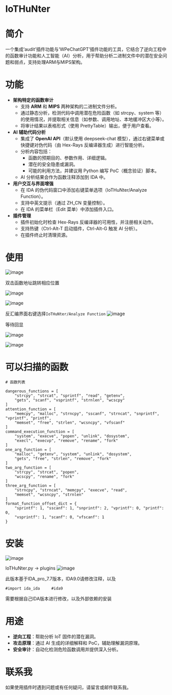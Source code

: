 # IoTHuNter
# 简介
一个集成‘audit’插件功能与‘WPeChatGPT’插件功能的工具，它结合了逆向工程中的函数审计功能和人工智能（AI）分析，用于帮助分析二进制文件中的潜在安全问题和弱点，支持处理ARM与MIPS架构。

# 功能
- **架构特定的函数审计**
    - 支持 **ARM** 和 **MIPS** 两种架构的二进制文件分析。
    - 通过静态分析，检测代码中调用潜在危险函数（如 strcpy、system 等）的使用情况，并提取相关信息（如参数、调用地址、本地缓冲区大小等）。
    - 将审计结果以表格形式（使用 PrettyTable）输出，便于用户查看。
- **AI 辅助代码分析**
    - 集成了 **OpenAI API**（默认使用 deepseek-chat 模型），通过右键菜单或快捷键对伪代码（由 Hex-Rays 反编译器生成）进行智能分析。
    - 分析内容包括：
        - 函数的预期目的、参数作用、详细逻辑。
        - 潜在的安全隐患或漏洞。
        - 可能的利用方法，并建议用 Python 编写 PoC（概念验证）脚本。
    - AI 分析结果会作为函数注释添加到 IDA 中。
- **用户交互与界面增强**
    - 在 IDA 的伪代码窗口中添加右键菜单选项（IoTHuNter/Analyze Function）。
    - 支持中英文提示（通过 ZH_CN 变量控制）。
    - 在 IDA 的菜单栏（Edit 菜单）中添加插件入口。
- **插件管理**
    - 插件初始化时检查 Hex-Rays 反编译器的可用性，并注册相关动作。
    - 支持热键（Ctrl-Alt-T 启动插件，Ctrl-Alt-G 触发 AI 分析）。
    - 在插件终止时清理资源。

# 使用

![image](https://github.com/user-attachments/assets/d5b0b8d3-a716-4544-81a8-21c8be211768)


双击函数地址跳转相应位置

![image](https://github.com/user-attachments/assets/8296f737-ca92-43ec-a83f-fd751027b1bb)


![image](https://github.com/user-attachments/assets/d0667bee-28a2-48fc-b642-de8dd83d8fb8)


反汇编界面右键选择`IoTHuNter/Analyze Function`
![image](https://github.com/user-attachments/assets/6031e9c8-1430-46ad-b5b8-902f4c5ea44d)

等待回显

![image](https://github.com/user-attachments/assets/ef81106d-07f2-4163-8f02-e32c8ff97f3c)

![image](https://github.com/user-attachments/assets/71e2bbc0-7094-40c6-8df6-dd78eb2b9181)


# 可以扫描的函数

```
# 函数列表

dangerous_functions = [
    "strcpy", "strcat", "sprintf", "read", "getenv",
    "gets", "scanf", "vsprintf", "strnlen", "wcscpy"
]
attention_function = [
    "memcpy", "malloc", "strncpy", "sscanf", "strncat", "snprintf", "vprintf", "printf",
    "memset", "free", "strlen", "wcsncpy", "vfscanf"
]
command_execution_function = [
    "system", "execve", "popen", "unlink", "dosystem",
    "execl", "execvp", "remove", "rename", "fork"
]
one_arg_function = [
    "malloc", "getenv", "system", "unlink", "dosystem",
    "gets", "free", "strlen", "remove", "fork"
]
two_arg_function = [
    "strcpy", "strcat", "popen",
    "wcscpy", "rename", "fork"
] 
three_arg_function = [
    "strncpy", "strncat", "memcpy", "execve", "read",
    "memset", "wcsncpy", "strnlen"
]
format_function_offset_dict = {
    "sprintf": 1, "sscanf": 1, "snprintf": 2, "vprintf": 0, "printf": 0,
    "vsprintf": 1, "scanf": 0, "vfscanf": 1
}
```

# 安装

![image](https://github.com/user-attachments/assets/6766e1a3-9aa4-45c2-8002-20a5a5a15bb5)

IoTHuNter.py -> plugins
![image](https://github.com/user-attachments/assets/01800486-bb57-49f6-ae41-31c71f65096f)

此版本基于IDA_pro_7.7版本，IDA9.0请修改注释，以及
```
#import ida_ida     #ida9
```
需要根据自己IDA版本进行修改，以及外部依赖的安装
# 用途

- **逆向工程**：帮助分析 IoT 固件的潜在漏洞。
- **攻击原理**：通过 AI 生成的详细解释和 PoC，辅助理解漏洞原理。
- **安全审计**：自动化检测危险函数调用并提供深入分析。

# 联系我
如果使用插件时遇到问题或有任何疑问，请留言或邮件联系我。
